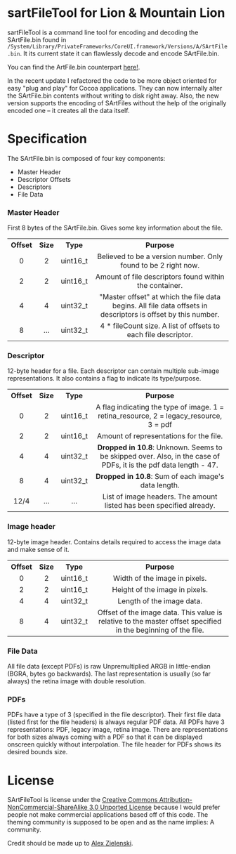 sartFileTool for Lion & Mountain Lion
===================================
sartFileTool is a command line tool for encoding and decoding the SArtFile.bin found in `/System/Library/PrivateFrameworks/CoreUI.framework/Versions/A/SArtFile.bin`. It its current state it can flawlessly decode and encode SArtFile.bin. 

You can find the ArtFile.bin counterpart [here!](https://github.com/alexzielenski/artFileTool).

In the recent update I refactored the code to be more object oriented for easy "plug and play" for Cocoa applications. They can now internally alter the SArtFile.bin contents without writing to disk right away. Also, the new version supports the encoding of SArtFiles without the help of the originally encoded one – it creates all the data itself.

Specification
===
The SArtFile.bin is composed of four key components:

<ul> 
<li>Master Header</li>
<li>Descriptor Offsets</li>
<li>Descriptors</li>
<li>File Data</li>
</ul>

### Master Header

First 8 bytes of the SArtFile.bin. Gives some key information about the file.

<table>
	<tr>
		<th>Offset</th>
		<th>Size</th>
		<th>Type</th>
		<th>Purpose</th>
	</tr>
	<tr style="text-align: center">
		<td>0</td>
		<td>2</td>
		<td>uint16_t</td>
		<td>Believed to be a version number. Only found to be 2 right now.</td>
	</tr>
	<tr style="text-align: center">
		<td>2</td>
		<td>2</td>
		<td>uint16_t</td>
		<td>Amount of file descriptors found within the container.</td>
	</tr>
	<tr style="text-align: center">
		<td>4</td>
		<td>4</td>
		<td>uint32_t</td>
		<td>"Master offset" at which the file data begins. All file data offsets in descriptors is offset by this number.</td>
	</tr>
	<tr style="text-align: center">
		<td>8</td>
		<td>…</td>
		<td>uint32_t</td>
		<td>4 * fileCount size. A list of offsets to each file descriptor.</td>
	</tr>
</table>

### Descriptor

12-byte header for a file. Each descriptor can contain multiple sub-image representations. It also contains a flag to indicate its type/purpose.

<table>
	<tr>
		<th>Offset</th>
		<th>Size</th>
		<th>Type</th>
		<th>Purpose</th>
	</tr>
	<tr style="text-align: center">
		<td>0</td>
		<td>2</td>
		<td>uint16_t</td>
		<td>A flag indicating the type of image. 1 = retina_resource, 2 = legacy_resource, 3 = pdf</td>
	</tr>
	<tr style="text-align: center">
		<td>2</td>
		<td>2</td>
		<td>uint16_t</td>
		<td>Amount of representations for the file.</td>
	</tr>
	<tr style="text-align: center">
		<td>4</td>
		<td>4</td>
		<td>uint32_t</td>
		<td><b>Dropped in 10.8</b>: Unknown. Seems to be skipped over. Also, in the case of PDFs, it is the pdf data length - 47.</td>
	</tr>
	<tr style="text-align: center">
		<td>8</td>
		<td>4</td>
		<td>uint32_t</td>
		<td><b>Dropped in 10.8</b>: Sum of each image's data length.</td>
	</tr>
	<tr style="text-align: center">
		<td>12/4</td>
		<td>…</td>
		<td>…</td>
		<td>List of image headers. The amount listed has been specified already.</td>
	</tr>
</table>

### Image header

12-byte image header. Contains details required to access the image data and make sense of it.

<table>
	<tr>
		<th>Offset</th>
		<th>Size</th>
		<th>Type</th>
		<th>Purpose</th>
	</tr>
	<tr style="text-align: center">
		<td>0</td>
		<td>2</td>
		<td>uint16_t</td>
		<td>Width of the image in pixels.</td>
	</tr>
	<tr style="text-align: center">
		<td>2</td>
		<td>2</td>
		<td>uint16_t</td>
		<td>Height of the image in pixels.</td>
	</tr>
	<tr style="text-align: center">
		<td>4</td>
		<td>4</td>
		<td>uint32_t</td>
		<td>Length of the image data.</td>
	</tr>
	<tr style="text-align: center">
		<td>8</td>
		<td>4</td>
		<td>uint32_t</td>
		<td>Offset of the image data. This value is relative to the master offset specified in the beginning of the file.</td>
	</tr>
</table>

### File Data

All file data (except PDFs) is raw Unpremultiplied ARGB in little-endian (BGRA, bytes go backwards). The last representation is usually (so far always) the retina image with double resolution.

### PDFs

PDFs have a type of 3 (specified in the file descriptor). Their first file data (listed first for the file headers) is always regular PDF data. All PDFs have 3 representations: PDF, legacy image, retina image. There are representations for both sizes always coming with a PDF so that it can be displayed onscreen quickly without interpolation. The file header for PDFs shows its desired bounds size.


License
===================================
SArtFileTool is license under the [Creative Commons Attribution-NonCommercial-ShareAlike 3.0 Unported License](http://creativecommons.org/licenses/by-nc-sa/3.0/ "Creative Commons Attribution-NonCommercial-ShareAlike 3.0 Unported License") because I would prefer people not make commercial applications based off of this code. The theming community is supposed to be open and as the name implies: A community.

Credit should be made up to [Alex Zielenski](http://alexzielenski.com).